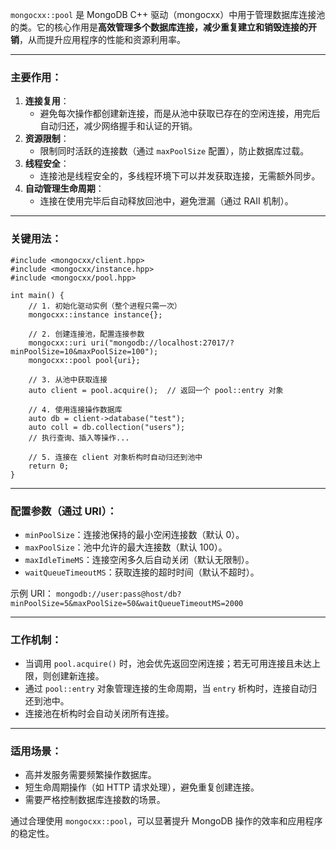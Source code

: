 `mongocxx::pool` 是 MongoDB C++ 驱动（mongocxx）中用于管理数据库连接池的类。它的核心作用是**高效管理多个数据库连接，减少重复建立和销毁连接的开销**，从而提升应用程序的性能和资源利用率。

------

### **主要作用**：

1. **连接复用**：
   - 避免每次操作都创建新连接，而是从池中获取已存在的空闲连接，用完后自动归还，减少网络握手和认证的开销。
2. **资源限制**：
   - 限制同时活跃的连接数（通过 `maxPoolSize` 配置），防止数据库过载。
3. **线程安全**：
   - 连接池是线程安全的，多线程环境下可以并发获取连接，无需额外同步。
4. **自动管理生命周期**：
   - 连接在使用完毕后自动释放回池中，避免泄漏（通过 RAII 机制）。

------

### **关键用法**：

```
#include <mongocxx/client.hpp>
#include <mongocxx/instance.hpp>
#include <mongocxx/pool.hpp>

int main() {
    // 1. 初始化驱动实例（整个进程只需一次）
    mongocxx::instance instance{};

    // 2. 创建连接池，配置连接参数
    mongocxx::uri uri("mongodb://localhost:27017/?minPoolSize=10&maxPoolSize=100");
    mongocxx::pool pool{uri};

    // 3. 从池中获取连接
    auto client = pool.acquire();  // 返回一个 pool::entry 对象

    // 4. 使用连接操作数据库
    auto db = client->database("test");
    auto coll = db.collection("users");
    // 执行查询、插入等操作...

    // 5. 连接在 client 对象析构时自动归还到池中
    return 0;
}
```

------

### **配置参数（通过 URI）**：

- `minPoolSize`：连接池保持的最小空闲连接数（默认 0）。
- `maxPoolSize`：池中允许的最大连接数（默认 100）。
- `maxIdleTimeMS`：连接空闲多久后自动关闭（默认无限制）。
- `waitQueueTimeoutMS`：获取连接的超时时间（默认不超时）。

示例 URI：
 `mongodb://user:pass@host/db?minPoolSize=5&maxPoolSize=50&waitQueueTimeoutMS=2000`

------

### **工作机制**：

- 当调用 `pool.acquire()` 时，池会优先返回空闲连接；若无可用连接且未达上限，则创建新连接。
- 通过 `pool::entry` 对象管理连接的生命周期，当 `entry` 析构时，连接自动归还到池中。
- 连接池在析构时会自动关闭所有连接。

------

### **适用场景**：

- 高并发服务需要频繁操作数据库。
- 短生命周期操作（如 HTTP 请求处理），避免重复创建连接。
- 需要严格控制数据库连接数的场景。

通过合理使用 `mongocxx::pool`，可以显著提升 MongoDB 操作的效率和应用程序的稳定性。